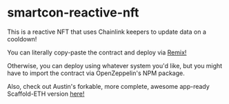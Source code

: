 # smartcon-reactive-nft
This is a reactive NFT that uses Chainlink keepers to update data on a cooldown!

You can literally copy-paste the contract and deploy via [Remix!](https://remix.ethereum.org)

Otherwise, you can deploy using whatever system you'd like, but you might have to import the contract via OpenZeppelin's NPM package.

Also, check out Austin's forkable, more complete, awesome app-ready Scaffold-ETH version [here!](https://github.com/austintgriffith/scaffold-eth/tree/keeper-nft)

